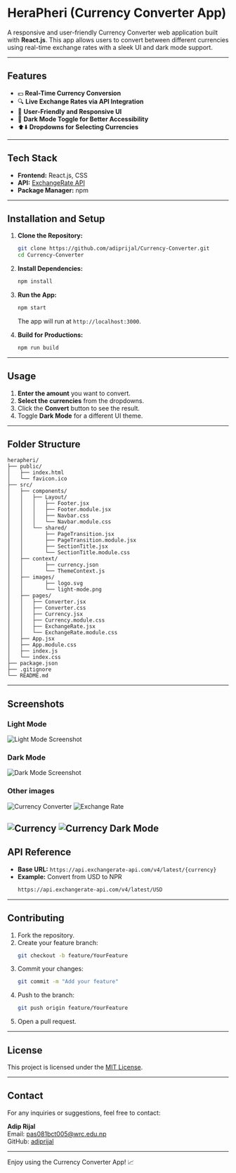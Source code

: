 # HeraPheri (Currency Converter App)

A responsive and user-friendly Currency Converter web application built with **React.js**. This app allows users to convert between different currencies using real-time exchange rates with a sleek UI and dark mode support.

---

## Features

- 💵 **Real-Time Currency Conversion**
- 🔍 **Live Exchange Rates via API Integration**
- 🌟 **User-Friendly and Responsive UI**
- 🌙 **Dark Mode Toggle for Better Accessibility**
- ⬆️⬇️ **Dropdowns for Selecting Currencies**

---

## Tech Stack

- **Frontend:** React.js, CSS
- **API:** [ExchangeRate API](https://api.exchangerate-api.com/)
- **Package Manager:** npm

---

## Installation and Setup

1. **Clone the Repository:**
   ```bash
   git clone https://github.com/adiprijal/Currency-Converter.git
   cd Currency-Converter
   ```

2. **Install Dependencies:**
   ```bash
   npm install
   ```

3. **Run the App:**
   ```bash
   npm start
   ```
   The app will run at `http://localhost:3000`.

4. **Build for Productions:**
   ```bash
   npm run build
   ```

---

## Usage

1. **Enter the amount** you want to convert.
2. **Select the currencies** from the dropdowns.
3. Click the **Convert** button to see the result.
4. Toggle **Dark Mode** for a different UI theme.

---

## Folder Structure

```
herapheri/
├── public/
│   ├── index.html
│   └── favicon.ico
├── src/
│   ├── components/
│   │   ├── Layout/
│   │   │   ├── Footer.jsx
│   │   │   ├── Footer.module.jsx
│   │   │   ├── Navbar.css
│   │   │   └── Navbar.module.css
│   │   └── shared/
│   │       ├── PageTransition.jsx
│   │       ├── PageTransition.module.jsx
│   │       ├── SectionTitle.jsx
│   │       └── SectionTitle.module.css
│   ├── context/
│   │       ├── currency.json
│   │       └── ThemeContext.js
│   ├── images/
│   │       ├── logo.svg
│   │       └── light-mode.png
│   ├── pages/
│   │   ├── Converter.jsx
│   │   ├── Converter.css
│   │   ├── Currency.jsx
│   │   ├── Currency.module.css
│   │   ├── ExchangeRate.jsx
│   │   └── ExchangeRate.module.css
│   ├── App.jsx
│   ├── App.module.css
│   ├── index.js
│   └── index.css
├── package.json
├── .gitignore
└── README.md
```

---

## Screenshots

### Light Mode
![Light Mode Screenshot](./src/images/light-mode.png)

### Dark Mode
![Dark Mode Screenshot](screenshots/dark-mode.png)

### Other images
![Currency Converter](./src/images/converter.png)
![Exchange Rate](./src/images/exchangerate.png)

![Currency](./src/images/currency.png)
![Currency Dark Mode](./src/images/currencydark.png)
---

## API Reference

- **Base URL:** `https://api.exchangerate-api.com/v4/latest/{currency}`
- **Example:** Convert from USD to NPR
  ```bash
  https://api.exchangerate-api.com/v4/latest/USD
  ```

---

## Contributing

1. Fork the repository.
2. Create your feature branch:
   ```bash
   git checkout -b feature/YourFeature
   ```
3. Commit your changes:
   ```bash
   git commit -m "Add your feature"
   ```
4. Push to the branch:
   ```bash
   git push origin feature/YourFeature
   ```
5. Open a pull request.

---

## License

This project is licensed under the [MIT License](LICENSE).

---

## Contact

For any inquiries or suggestions, feel free to contact:

**Adip Rijal**  
Email: [pas081bct005@wrc.edu.np](mailto:pas081bct005@wrc.edu.np)  
GitHub: [adiprijal](https://github.com/adiprijal)

---

Enjoy using the Currency Converter App! 📈